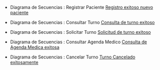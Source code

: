 * Diagrama de Secuencias : Registrar Paciente  [Registro exitoso nuevo paciente](https://drive.google.com/file/d/1Sz-55brJyhJQH9x1jqlaeQsVSnYTF1vC/view?usp=sharing)

*  Diagrama de Secuencias : Consultar Turno  [Consulta de turno exitoso](https://drive.google.com/file/d/1Sz-55brJyhJQH9x1jqlaeQsVSnYTF1vC/view?usp=sharing)

*   Diagrama de Secuencias : Solicitar Turno  [Solicitud de turno exitoso](https://drive.google.com/file/d/1IDZRgRh7onZPX1YXtI0ePvU9G1kmYBGW/view?usp=sharing)

*    Diagrama de Secuencias : Consultar Agenda Medico  [Consulta de Agenda Medica exitosa](https://drive.google.com/file/d/1qJZVXRpviuIE2WtOLDUr1TKMs3LpMNsj/view?usp=sharing)

*   Diagrama de Secuencias : Cancelar Turno [Turno Cancelado exitosamente](https://drive.google.com/file/d/1dw3q6qEV3WUMuQCoMqlcIlQRFJ2wjmKQ/view?usp=sharing)
